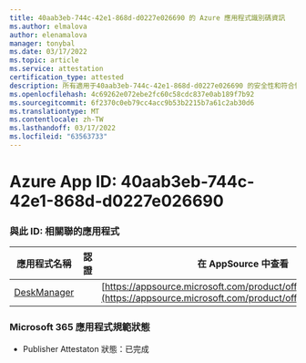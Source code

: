```yaml
---
title: 40aab3eb-744c-42e1-868d-d0227e026690 的 Azure 應用程式識別碼資訊
ms.author: elmalova
author: elenamalova
manager: tonybal
ms.date: 03/17/2022
ms.topic: article
ms.service: attestation
certification_type: attested
description: 所有適用于40aab3eb-744c-42e1-868d-d0227e026690 的安全性和符合性資訊資訊。
ms.openlocfilehash: 4c69262e072ebe2fc60c58cdc837e0ab189f7b92
ms.sourcegitcommit: 6f2370c0eb79cc4acc9b53b2215b7a61c2ab30d6
ms.translationtype: MT
ms.contentlocale: zh-TW
ms.lasthandoff: 03/17/2022
ms.locfileid: "63563733"
---
```

# <a name="azure-app-id-40aab3eb-744c-42e1-868d-d0227e026690"></a>Azure App ID: 40aab3eb-744c-42e1-868d-d0227e026690


### <a name="apps-associated-with-this-id"></a>與此 ID: 相關聯的應用程式
| **應用程式名稱** | **認證** | **在 AppSource 中查看** |
|--------------|---------------|-----------------------|
| [DeskManager](../forward/WA200003831.md) |  | [https://appsource.microsoft.com/product/office/WA200003831](https://appsource.microsoft.com/product/office/WA200003831) |

### <a name="microsoft-365-app-compliance-status"></a>Microsoft 365 應用程式規範狀態
- Publisher Attestaton 狀態：已完成
